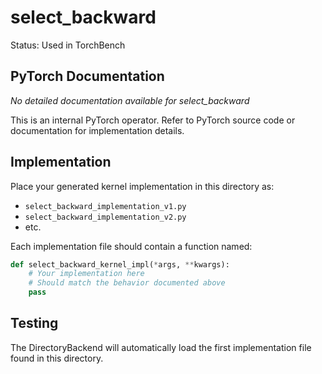 # select_backward

Status: Used in TorchBench

## PyTorch Documentation

*No detailed documentation available for select_backward*

This is an internal PyTorch operator. Refer to PyTorch source code or documentation for implementation details.

## Implementation

Place your generated kernel implementation in this directory as:
- `select_backward_implementation_v1.py`
- `select_backward_implementation_v2.py`
- etc.

Each implementation file should contain a function named:
```python
def select_backward_kernel_impl(*args, **kwargs):
    # Your implementation here
    # Should match the behavior documented above
    pass
```

## Testing

The DirectoryBackend will automatically load the first implementation file found in this directory.
